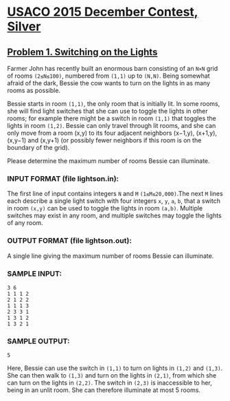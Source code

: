 # [USACO 2015 December Contest, Silver](http://www.usaco.org/index.php?page=dec15results)
## [Problem 1. Switching on the Lights](http://www.usaco.org/index.php?page=viewproblem2&cpid=570)

Farmer John has recently built an enormous barn consisting of an `N×N` grid of rooms `(2≤N≤100)`, numbered from `(1,1)` up to `(N,N)`. Being somewhat afraid of the dark, Bessie the cow wants to turn on the lights in as many rooms as possible.

Bessie starts in room `(1,1)`, the only room that is initially lit. In some rooms, she will find light switches that she can use to toggle the lights in other rooms; for example there might be a switch in room `(1,1)` that toggles the lights in room `(1,2)`. Bessie can only travel through lit rooms, and she can only move from a room (x,y) to its four adjacent neighbors (x−1,y), (x+1,y), (x,y−1) and (x,y+1) (or possibly fewer neighbors if this room is on the boundary of the grid).

Please determine the maximum number of rooms Bessie can illuminate.

### INPUT FORMAT (file lightson.in):

The first line of input contains integers `N` and `M` `(1≤M≤20,000)`.The next `M` lines each describe a single light switch with four integers `x`, `y`, `a`, `b`, that a switch in room `(x,y)` can be used to toggle the lights in room `(a,b)`. Multiple switches may exist in any room, and multiple switches may toggle the lights of any room.

### OUTPUT FORMAT (file lightson.out):

A single line giving the maximum number of rooms Bessie can illuminate.

### SAMPLE INPUT:

```
3 6
1 1 1 2
2 1 2 2
1 1 1 3
2 3 3 1
1 3 1 2
1 3 2 1
```

### SAMPLE OUTPUT:

```
5
```

Here, Bessie can use the switch in `(1,1)` to turn on lights in `(1,2)` and `(1,3)`. She can then walk to `(1,3)` and turn on the lights in `(2,1)`, from which she can turn on the lights in `(2,2)`. The switch in `(2,3)` is inaccessible to her, being in an unlit room. She can therefore illuminate at most 5 rooms.